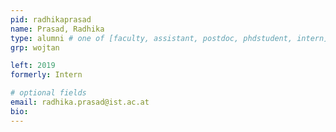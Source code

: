 ```yaml
---
pid: radhikaprasad
name: Prasad, Radhika
type: alumni # one of [faculty, assistant, postdoc, phdstudent, intern]
grp: wojtan

left: 2019
formerly: Intern

# optional fields
email: radhika.prasad@ist.ac.at
bio:
---
```

